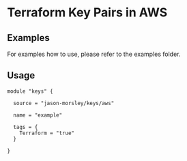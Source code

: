 ﻿# Terraform Key Pairs in AWS

## Examples

For examples how to use, please refer to the examples folder.

## Usage

```
module "keys" {

  source = "jason-morsley/keys/aws"

  name = "example"

  tags = {
    Terraform = "true"
  }

}
```
